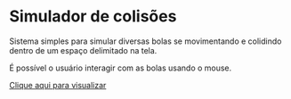 # Simulador de colisões

Sistema simples para simular diversas bolas se movimentando e colidindo dentro de um espaço delimitado na tela.

É possível o usuário interagir com as bolas usando o mouse.

[Clique aqui para visualizar](https://otaviooalmeida.github.io)
